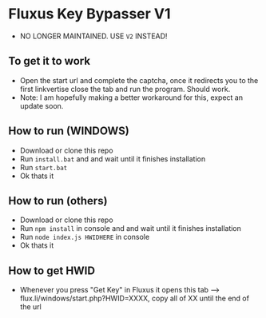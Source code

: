 # Fluxus Key Bypasser V1
 - NO LONGER MAINTAINED. USE `V2` INSTEAD!

## To get it to work
 - Open the start url and complete the captcha, once it redirects you to the first linkvertise close the tab and run the program. Should work.
  - Note: I am hopefully making a better workaround for this, expect an update soon.

## How to run (WINDOWS)
- Download or clone this repo
- Run `install.bat` and and wait until it finishes installation
- Run `start.bat`
- Ok thats it

## How to run (others)
- Download or clone this repo
- Run `npm install` in console and and wait until it finishes installation
- Run `node index.js HWIDHERE` in console
- Ok thats it

## How to get HWID
- Whenever you press "Get Key" in Fluxus it opens this tab --> flux.li/windows/start.php?HWID=XXXX, copy all of XX until the end of the url
